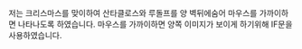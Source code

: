 
저는 크리스마스를 맞이하여 산타클로스와 루돌프를 양 벽뒤에숨어 마우스를 가까이하면 나타나도록 하였습니다.
마우스를 가까이하면 양쪽 이미지가 보이게 하기위해 IF문을 사용하였습니다.
